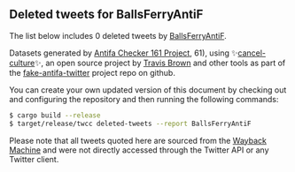 ## Deleted tweets for BallsFerryAntiF

The list below includes 0 deleted tweets by
[BallsFerryAntiF](https://twitter.com/BallsFerryAntiF).



Datasets generated by [Antifa Checker 161 Project](https://twitter.com/antifacheck161), 61), using ✨[cancel-culture](https://github.com/travisbrown/cancel-culture)✨, an open source project by 
[Travis Brown](https://twitter.com/travisbrown) and other tools as part of the 
[fake-antifa-twitter](https://github.com/antifacheck161/fake-antifa-twitter) project repo on github.

You can create your own updated version of this document by checking out and configuring the
repository and then running the following commands:

```bash
$ cargo build --release
$ target/release/twcc deleted-tweets --report BallsFerryAntiF
```

Please note that all tweets quoted here are sourced from the
[Wayback Machine](https://web.archive.org) and were not directly accessed through the Twitter API or
any Twitter client.

